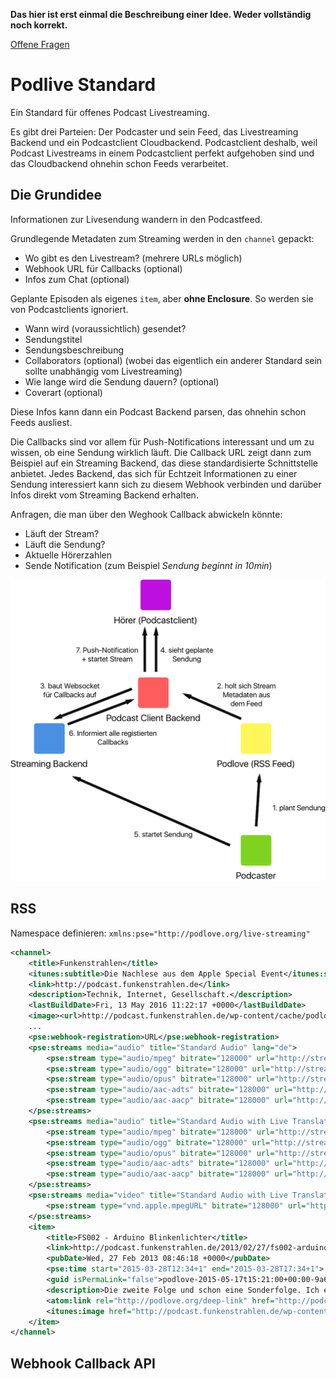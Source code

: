 **Das hier ist erst einmal die Beschreibung einer Idee. Weder vollständig noch korrekt.**

[Offene Fragen](https://github.com/funkenstrahlen/podlive-standard/issues)

# Podlive Standard

Ein Standard für offenes Podcast Livestreaming.

Es gibt drei Parteien: Der Podcaster und sein Feed, das Livestreaming Backend und ein Podcastclient Cloudbackend. Podcastclient deshalb, weil Podcast Livestreams in einem Podcastclient perfekt aufgehoben sind und das Cloudbackend ohnehin schon Feeds verarbeitet.

## Die Grundidee
Informationen zur Livesendung wandern in den Podcastfeed.

Grundlegende Metadaten zum Streaming werden in den `channel` gepackt:

* Wo gibt es den Livestream? (mehrere URLs möglich)
* Webhook URL für Callbacks (optional)
* Infos zum Chat (optional)

Geplante Episoden als eigenes `item`, aber **ohne Enclosure**. So werden sie von Podcastclients ignoriert.

* Wann wird (voraussichtlich) gesendet?
* Sendungstitel
* Sendungsbeschreibung
* Collaborators (optional) (wobei das eigentlich ein anderer Standard sein sollte unabhängig vom Livestreaming)
* Wie lange wird die Sendung dauern? (optional)
* Coverart (optional)

Diese Infos kann dann ein Podcast Backend parsen, das ohnehin schon Feeds ausliest.

Die Callbacks sind vor allem für Push-Notifications interessant und um zu wissen, ob eine Sendung wirklich läuft. Die Callback URL zeigt dann zum Beispiel auf ein Streaming Backend, das diese standardisierte Schnittstelle anbietet. Jedes Backend, das sich für Echtzeit Informationen zu einer Sendung interessiert kann sich zu diesem Webhook verbinden und darüber Infos direkt vom Streaming Backend erhalten.

Anfragen, die man über den Weghook Callback abwickeln könnte:

* Läuft der Stream?
* Läuft die Sendung?
* Aktuelle Hörerzahlen
* Sende Notification (zum Beispiel *Sendung beginnt in 10min*)

![Grafik](images/Grafik.png)

## RSS

Namespace definieren: `xmlns:pse="http://podlove.org/live-streaming"`

```xml
<channel>
	<title>Funkenstrahlen</title>
	<itunes:subtitle>Die Nachlese aus dem Apple Special Event</itunes:subtitle>
	<link>http://podcast.funkenstrahlen.de</link>
	<description>Technik, Internet, Gesellschaft.</description>
	<lastBuildDate>Fri, 13 May 2016 11:22:17 +0000</lastBuildDate>
	<image><url>http://podcast.funkenstrahlen.de/wp-content/cache/podlove/b8/384e4a23bd372ef6ef74855365d14e/funkenstrahlen_original.png</url><title>Funkenstrahlen</title><link>http://podcast.funkenstrahlen.de</link></image>
	...
	<pse:webhook-registration>URL</pse:webhook-registration>
	<pse:streams media="audio" title="Standard Audio" lang="de">
		<pse:stream type="audio/mpeg" bitrate="128000" url="http://streams.xenim.de/metaebene.mp3" />
		<pse:stream type="audio/ogg" bitrate="128000" url="http://streams.xenim.de/metaebene.ogg" />
		<pse:stream type="audio/opus" bitrate="128000" url="http://streams.xenim.de/metaebene.opus" />
		<pse:stream type="audio/aac-adts" bitrate="128000" url="http://streams.xenim.de/metaebene.aac" />
		<pse:stream type="audio/aac-aacp" bitrate="128000" url="http://streams.xenim.de/metaebene.heaac" />
	</pse:streams>
	<pse:streams media="audio" title="Standard Audio with Live Translation" lang="en,gsw">
		<pse:stream type="audio/mpeg" bitrate="128000" url="http://streams.xenim.de/metaebene-translation.mp3" />
		<pse:stream type="audio/ogg" bitrate="128000" url="http://streams.xenim.de/metaebene-translation.ogg" />
		<pse:stream type="audio/opus" bitrate="128000" url="http://streams.xenim.de/metaebene-translation.opus" />
		<pse:stream type="audio/aac-adts" bitrate="128000" url="http://streams.xenim.de/metaebene-translation.aac" />
		<pse:stream type="audio/aac-aacp" bitrate="128000" url="http://streams.xenim.de/metaebene-translation.heaac" />
	</pse:streams>
	<pse:streams media="video" title="Standard Audio with Live Translation" lang="de">
		<pse:stream type="vnd.apple.mpegURL" bitrate="128000" url="http://freakshow.fm/stream/hls" />
	</pse:streams>
	<item>
	    <title>FS002 - Arduino Blinkenlichter</title>
	    <link>http://podcast.funkenstrahlen.de/2013/02/27/fs002-arduino-blinkenlichter/</link>
	    <pubDate>Wed, 27 Feb 2013 08:46:18 +0000</pubDate>
	    <pse:time start="2015-03-28T12:34+1" end="2015-03-28T17:34+1">
	    <guid isPermaLink="false">podlove-2015-05-17t15:21:00+00:00-9a6539d4d72f6e7</guid>
	    <description>Die zweite Folge und schon eine Sonderfolge. Ich erzähle von meinem Arduino Projekt, an dem ich die letzten Tage gebastelt habe. Dabei versuche ich zu erklären wie man die LED-Leuchtleisten von IKEA an den Arduino anschließen kann, welche Bauteile man dafür braucht und wie ich es geschafft habe, dass man die Farbe der LEDs dann mit dem iPhone steuern kann. Durch die simple API bieten sich nun unendlich viele Möglichkeiten.</description>
	    <atom:link rel="http://podlove.org/deep-link" href="http://podcast.funkenstrahlen.de/2013/02/27/fs002-arduino-blinkenlichter/#" />
	    <itunes:image href="http://podcast.funkenstrahlen.de/wp-content/cache/podlove/fe/cf0a7a7dfb680f8da110c73274b623/fs002-arduino-blinkenlichter_original.png" />
	</item>
</channel>
```

## Webhook Callback API

